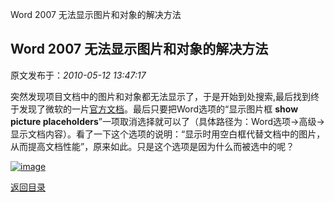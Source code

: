 Word 2007 无法显示图片和对象的解决方法
## Word 2007 无法显示图片和对象的解决方法

 原文发布于：*2010-05-12 13:47:17*

突然发现项目文档中的图片和对象都无法显示了，于是开始到处搜索,最后找到终于发现了微软的一片[官方文档](http&#58;//support.microsoft.com/kb/918788/zh-cn)。最后只要把Word选项的“显示图片框
**show picture
placeholders**”一项取消选择就可以了（具体路径为：Word选项->高级->显示文档内容）。看了一下这个选项的说明：“显示时用空白框代替文档中的图片，从而提高文档性能”，原来如此。只是这个选项是因为什么而被选中的呢？

[![image](https&#58;//lpqaaa.bay.livefilestore.com/y1mCjssyWRnRQyrK7Eu4tNIdEBHidWgeyNnixVQ3Td6GKRcE-ThWCsFqynC_DYGLqRtTy7ugoD59Oe8jiRS0ymHKElhz4z5NgyAKdtjEGjenP6tbvhyYQAN7llMfRjIdPmFyB1pPy092B_MYs8VKkiI1g/image_thumb[3]%204122DCE9.png)](https&#58;//lpqaaa.bay.livefilestore.com/y1mzbVQIJ2oHlabmD2S129Ven06lnUSi21qI-DlsnTQbd4MTaG9kmfwQZk57stv9FB4vqRL6368363RHjfxt7uqWPZtiQaALs0pE5Q_3td74WzR0aiRALwGM1xkM7YJiNWa86YuRdhNL8bcfyxhfNCmFQ/image[5]%2075E0F40D.png)

[返回目录](index.html)
